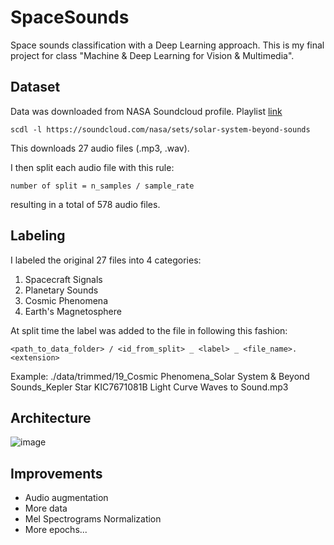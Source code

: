 # SpaceSounds
Space sounds classification with a Deep Learning approach. This is my final project for class "Machine & Deep Learning for Vision & Multimedia".

## Dataset

Data was downloaded from NASA Soundcloud profile. 
Playlist [link](https://soundcloud.com/nasa/sets/solar-system-beyond-sounds)

`scdl -l https://soundcloud.com/nasa/sets/solar-system-beyond-sounds`

This downloads 27 audio files (.mp3, .wav).

I then split each audio file with this rule: 

`number of split = n_samples / sample_rate`

resulting in a total of 578 audio files.

## Labeling

I labeled the original 27 files into 4 categories:
1. Spacecraft Signals
2. Planetary Sounds
3. Cosmic Phenomena
4. Earth's Magnetosphere

At split time the label was added to the file in following this fashion:

`<path_to_data_folder> / <id_from_split> _ <label> _ <file_name>.<extension>`

Example: ./data/trimmed/19_Cosmic Phenomena_Solar System & Beyond Sounds_Kepler Star KIC7671081B Light Curve Waves to Sound.mp3

## Architecture
![image](https://github.com/enaikey00/SpaceSounds/assets/64537810/81c58ad4-c56a-434d-9560-2b156b7c663e)

 ## Improvements
 * Audio augmentation
 * More data
 * Mel Spectrograms Normalization
 * More epochs...
